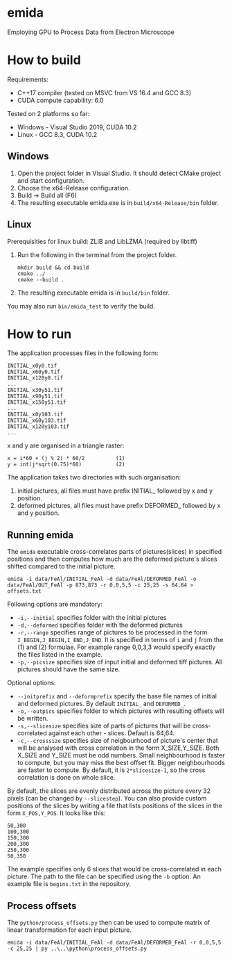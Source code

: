 # emida
Employing GPU to Process Data from Electron Microscope


# How to build

Requirements:
- C++17 compiler (tested on MSVC from VS 16.4 and GCC 8.3)
- CUDA compute capability: 6.0

Tested on 2 platforms so far:
- Windows - Visual Studio 2019, CUDA 10.2
- Linux - GCC 8.3, CUDA 10.2

## Windows

1. Open the project folder in Visual Studio. It should detect CMake project and start configuration.
2. Choose the x64-Release configuration.
3. Build -> Build all (F6)
4. The resulting executable emida.exe is in `build/x64-Release/bin` folder.

## Linux

Prerequisities for linux build: ZLIB and LibLZMA (required by libtiff)

1. Run the following in the terminal from the project folder.
    ```
    mkdir build && cd build
    cmake ../
    cmake --build .
    ```
2. The resulting executable emida is in `build/bin` folder.


You may also run `bin/emida_test` to verify the build.

# How to run
The application processes files in the following form:
```
INITIAL_x0y0.tif
INITIAL_x60y0.tif
INITIAL_x120y0.tif
...
INITIAL_x30y51.tif
INITIAL_x90y51.tif
INITIAL_x150y51.tif
...
INITIAL_x0y103.tif
INITIAL_x60y103.tif
INITIAL_x120y103.tif
...
```
x and y are organised in a triangle raster:
```
x = i*60 + (j % 2) * 60/2          (1)
y = int(j*sqrt(0.75)*60)           (2)
```

The application takes two directories with such organisation:
1. initial pictures, all files must have prefix INITIAL_ followed by x and y position.
2. deformed pictures, all files must have prefix DEFORMED_ followed by x and y position.

## Running emida

The `emida` executable cross-correlates parts of pictures(slices) in specified positions and then computes how much are the deformed picture's slices shifted compared to the initial picture.
```
emida -i data/FeAl/INITIAL_FeAl -d data/FeAl/DEFORMED_FeAl -o data/FeAl/OUT_FeAl -p 873,873 -r 0,0,5,5 -c 25,25 -s 64,64 > offsets.txt
```

Following options are mandatory:
- `-i,--initial` specifies folder with the initial pictures
- `-d,--deformed` specifies folder with the deformed pictures
- `-r,--range` specifies range of pictures to be processed in the form `I_BEGIN,J_BEGIN,I_END,J_END`. It is specified in terms of `i` and `j` from the (1) and (2) formulae. For example range 0,0,3,3 would specify exactly the files listed in the example.
- `-p,--picsize` specifies size of input initial and deformed tiff pictures. All pictures should have the same size.

Optional options:
- `--initprefix` and `--deformprefix` specify the base file names of initial and deformed pictures. By default `INITIAL_` and `DEFORMED_`.
- `-o,--outpics` specifies folder to which pictures with resulting offsets will be written.
- `-s,--slicesize` specifies size of parts of pictures that will be cross-correlated against each other - slices. Default is 64,64.
- `-c,--crosssize` specifies size of neigbourhood of picture's center that will be analysed with cross correlation in the form X_SIZE,Y_SIZE. Both X_SIZE and Y_SIZE must be odd numbers. Small neighbourhood is faster to compute, but you may miss the best offset fit. Bigger neighbourhoods are faster to compute. By default, it is `2*slicesize-1`, so the cross correlation is done on whole slice.


By default, the slices are evenly distributed across the picture every 32 pixels (can be changed by `--slicestep`). You can also provide custom positions of the slices by writing a file that lists positions of the slices in the form `X_POS,Y_POS`. It looks like this:
```
50,300
100,300
150,300
200,300
250,300
50,350
```
The example specifies only 6 slices that would be cross-correlated in each picture. The path to the file can be specified using the `-b` option. An example file is `begins.txt` in the repository.


## Process offsets

The `python/process_offsets.py` then can be used to compute matrix of linear transformation for each input picture.

```
emida -i data/FeAl/INITIAL_FeAl -d data/FeAl/DEFORMED_FeAl -r 0,0,5,5 -c 25,25 | py ..\..\python\process_offsets.py
```
